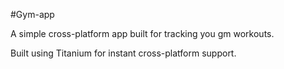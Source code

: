 #Gym-app

A simple cross-platform app built for tracking you gm workouts.

Built using Titanium for instant cross-platform support.
